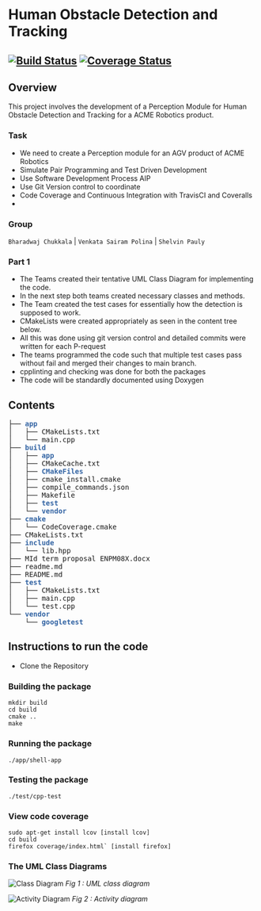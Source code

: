 # Human Obstacle Detection and Tracking
[![Build Status](https://travis-ci.org/dpiet/cpp-boilerplate.svg?branch=master)](https://travis-ci.org/dpiet/cpp-boilerplate)
[![Coverage Status](https://coveralls.io/repos/github/dpiet/cpp-boilerplate/badge.svg?branch=master)](https://coveralls.io/github/dpiet/cpp-boilerplate?branch=master)
---

## Overview
This project involves the development of a Perception Module for Human Obstacle Detection and Tracking for a ACME Robotics product.

### Task
- We need to create a Perception module for an AGV product of ACME Robotics 
- Simulate Pair Programming and Test Driven Development
- Use Software Development Process AIP  
- Use Git Version control to coordinate
- Code Coverage and Continuous Integration with TravisCI and Coveralls
- 
### Group  
`Bharadwaj Chukkala` | `Venkata Sairam Polina` | `Shelvin Pauly`

### Part 1 
- The Teams created their tentative UML Class Diagram for implementing the code.
- In the next step both teams created necessary classes and methods.
- The Team created the test cases for essentially how the detection is supposed to work.
- CMakeLists were created appropriately as seen in the content tree below.
- All this was done using git version control and detailed commits were written for each P-request
- The teams programmed the code such that multiple test cases pass without fail and merged their changes to main branch.
- cpplinting and checking was done for both the packages
- The code will be standardly documented using Doxygen


## Contents

<pre>├── <font color="#3465A4"><b>app</b></font>
│   ├── CMakeLists.txt
│   └── main.cpp
├── <font color="#3465A4"><b>build</b></font>
│   ├── <font color="#3465A4"><b>app</b></font>
│   ├── CMakeCache.txt
│   ├── <font color="#3465A4"><b>CMakeFiles</b></font>
│   ├── cmake_install.cmake
│   ├── compile_commands.json
│   ├── Makefile
│   ├── <font color="#3465A4"><b>test</b></font>
│   └── <font color="#3465A4"><b>vendor</b></font>
├── <font color="#3465A4"><b>cmake</b></font>
│   └── CodeCoverage.cmake
├── CMakeLists.txt
├── <font color="#3465A4"><b>include</b></font>
│   └── lib.hpp
├── MId term proposal ENPM08X.docx
├── readme.md
├── README.md
├── <font color="#3465A4"><b>test</b></font>
│   ├── CMakeLists.txt
│   ├── main.cpp
│   └── test.cpp
└── <font color="#3465A4"><b>vendor</b></font>
    └── <font color="#3465A4"><b>googletest</b></font>
</pre>

## Instructions to run the code
- Clone the Repository
### Building the package
```
mkdir build
cd build
cmake ..
make
```
### Running the package
```
./app/shell-app
```
### Testing the package
```
./test/cpp-test
```
### View code coverage
```
sudo apt-get install lcov [install lcov]
cd build
firefox coverage/index.html` [install firefox]
```  

### The UML Class Diagrams

![Class Diagram](https://user-images.githubusercontent.com/106445479/195428101-53fa582a-ed0f-48cc-b707-a5aeedcb2053.png)
*Fig 1 :  UML class diagram*


![Activity Diagram](https://user-images.githubusercontent.com/106445479/195427932-de4681d8-850a-4c22-8239-b083cc1708c9.png)
*Fig 2 :  Activity diagram*

